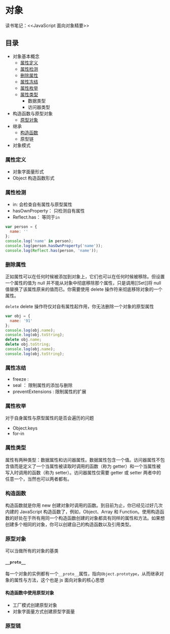 # 对象

读书笔记：<<JavaScript 面向对象精要>>

## 目录

- 对象基本概念
  - [属性定义](#属性定义)
  - [属性检测](#属性检测)
  - [删除属性](#删除属性)
  - [属性冻结](#属性冻结)
  - [属性枚举](#属性枚举)
  - [属性类型](#属性类型)
    - 数据类型
    - 访问器类型
- 构造函数与原型对象
  - [原型对象](#原型对象)
- 继承
  - [构造函数](#构造函数)
  - 原型链
- 对象模式

### 属性定义

- 对象字面量形式
- Object 构造函数形式

### 属性检测

- in: 会检查自有属性与原型属性
- hasOwnProperty： 只检测自有属性
- Reflect.has： 等同于`in`

```js
var person = {
  name: ''
};
console.log('name' in person);
console.log(person.hasOwnProperty('name'));
console.log(Reflect.has(person, 'name'));
```

### 删除属性

正如属性可以在任何时候被添加到对象上，它们也可以在任何时候被移除。但设置一个属性的值为 null 并不能从对象中彻底移除那个属性，只是调用[[Set]]将 null 值替换了该属性原来的值而已。你需要使用 delete 操作符来彻底移除对象的一个属性。

`delete` delete 操作符仅对自有属性起作用，你无法删除一个对象的原型属性

```js
var obj = {
  name: '91'
};
console.log(obj.name);
console.log(obj.toString);
delete obj.name;
delete obj.toString;
console.log(obj.name);
console.log(obj.toString);
```

### 属性冻结

- freeze :
- seal ： 限制属性的添加与删除
- preventExtensions : 限制属性的扩展

### 属性枚举

对于自身属性与原型属性的是否会遍历的问题

- Object.keys
- for-in

### 属性类型

属性有两种类型：数据属性和访问器属性。数据属性包含一个值。访问器属性不包含值而是定义了一个当属性被读取时调用的函数（称为 getter）和一个当属性被写入时调用的函数（称为 setter）。访问器属性仅需要 getter 或 setter 两者中的任意一个，当然也可以两者都有。

### 构造函数

构造函数就是你用 new 创建对象时调用的函数。到目前为止，你已经见过好几次内建的 JavaScript 构造函数了，例如，Object、Array 和 Function。使用构造函数的好处在于所有用同一个构造函数创建的对象都具有同样的属性和方法。如果想创建多个相同的对象，你可以创建自己的构造函数以及引用类型。

### 原型对象

可以当做所有的对象的基类

#### `__proto__`

每一个对象的实例都有一个`__proto__`属性，指向`Object.prototype`，从而继承对象的属性与方法，这个也是 js 面向对象的核心思想

#### 构造函数中使用原型对象

- 工厂模式创建原型对象
- 对象字面量方式创建原型字面量

### 原型链
